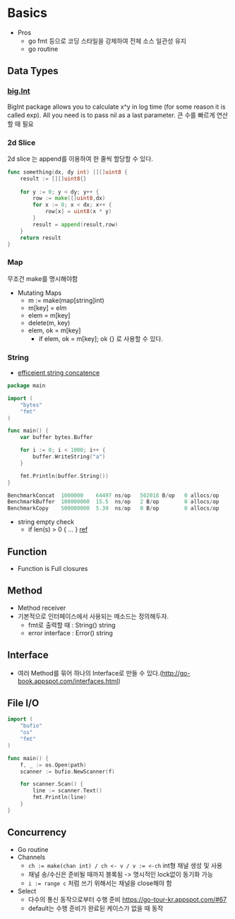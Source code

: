Basics
========

- Pros
	- go fmt 등으로 코딩 스타일을 강제하여 전체 소스 일관성 유지
	- go routine

## Data Types

### [big.Int](http://stackoverflow.com/questions/30182129/calculating-large-exponentiation-in-golang)
BigInt package allows you to calculate x^y in log time (for some reason it is called exp). All you need is to pass nil as a last parameter.
큰 수를 빠르게 연산할 때 필요

### 2d Slice
2d slice 는 append를 이용하여 한 줄씩 할당할 수 있다.

```go
func something(dx, dy int) [][]uint8 {
    result := [][]uint8{}
    
    for y := 0; y < dy; y++ {
        row := make([]uint8,dx)
        for x := 0; x < dx; x++ {
        	row[x] = uint8(x * y)
        }
        result = append(result,row)
    }    
    return result
}
```

### Map
무조건 make를 명시해야함
- Mutating Maps
	- m := make(map[string]int)
	- m[key] = elm
	- elem = m[key]
	- delete(m, key)
	- elem, ok = m[key]
		- if elem, ok = m[key]; ok {} 로 사용할 수 있다.

### String
- [efficeient string concatence](http://stackoverflow.com/questions/1760757/how-to-efficiently-concatenate-strings-in-go)

```Go
package main

import (
    "bytes"
    "fmt"
)

func main() {
    var buffer bytes.Buffer

    for i := 0; i < 1000; i++ {
        buffer.WriteString("a")
    }

    fmt.Println(buffer.String())
}

BenchmarkConcat  1000000    64497 ns/op   502018 B/op   0 allocs/op
BenchmarkBuffer  100000000  15.5  ns/op   2 B/op        0 allocs/op
BenchmarkCopy    500000000  5.39  ns/op   0 B/op        0 allocs/op
```
- string empty check
	- if len(s) > 0 { ... } [ref](http://stackoverflow.com/questions/18594330/the-best-way-to-test-for-an-empty-string-in-go)
	
## Function
- Function is Full closures

## Method
- Method receiver
- 기본적으로 인터페이스에서 사용되는 메소드는 정의해두자.
	- fmt로 출력할 때 : String() string
	- error interface : Error() string

## Interface
- 여러 Method를 묶어 하나의 Interface로 만들 수 있다.(http://go-book.appspot.com/interfaces.html)

## File I/O
```go
import (
	"bufio"
	"os"
	"fmt"
)

func main() {
	f, _ := os.Open(path)
	scanner := bufio.NewScanner(f)

	for scanner.Scan() {
		line := scanner.Text()
		fmt.Println(line)
    }
}
```

## Concurrency
- Go routine
- Channels
	- `ch := make(chan int) / ch <- v / v := <-ch` int형 채널 생성 및 사용
	- 채널 송/수신은 준비될 때까지 블록됨 -> 명시적인 lock없이 동기화 가능
	- `i := range c` 처럼 쓰기 위해서는 채널을 close해야 함
- Select
	- 다수의 통신 동작으로부터 수행 준비 https://go-tour-kr.appspot.com/#67
	- default는 수행 준비가 완료된 케이스가 없을 때 동작